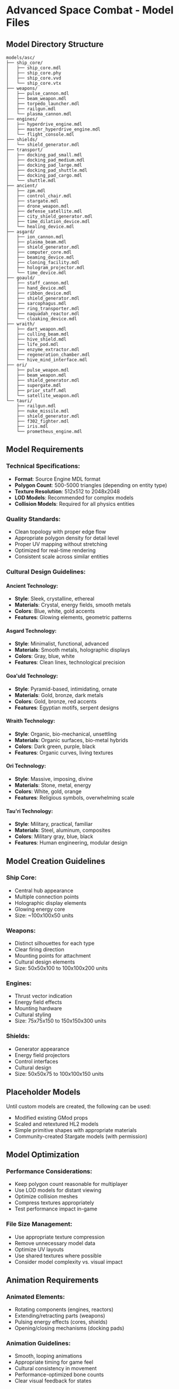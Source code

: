 # Advanced Space Combat - Model Files

## Model Directory Structure

```
models/asc/
├── ship_core/
│   ├── ship_core.mdl
│   ├── ship_core.phy
│   ├── ship_core.vvd
│   └── ship_core.vtx
├── weapons/
│   ├── pulse_cannon.mdl
│   ├── beam_weapon.mdl
│   ├── torpedo_launcher.mdl
│   ├── railgun.mdl
│   └── plasma_cannon.mdl
├── engines/
│   ├── hyperdrive_engine.mdl
│   ├── master_hyperdrive_engine.mdl
│   └── flight_console.mdl
├── shields/
│   └── shield_generator.mdl
├── transport/
│   ├── docking_pad_small.mdl
│   ├── docking_pad_medium.mdl
│   ├── docking_pad_large.mdl
│   ├── docking_pad_shuttle.mdl
│   ├── docking_pad_cargo.mdl
│   └── shuttle.mdl
├── ancient/
│   ├── zpm.mdl
│   ├── control_chair.mdl
│   ├── stargate.mdl
│   ├── drone_weapon.mdl
│   ├── defense_satellite.mdl
│   ├── city_shield_generator.mdl
│   ├── time_dilation_device.mdl
│   └── healing_device.mdl
├── asgard/
│   ├── ion_cannon.mdl
│   ├── plasma_beam.mdl
│   ├── shield_generator.mdl
│   ├── computer_core.mdl
│   ├── beaming_device.mdl
│   ├── cloning_facility.mdl
│   ├── hologram_projector.mdl
│   └── time_device.mdl
├── goauld/
│   ├── staff_cannon.mdl
│   ├── hand_device.mdl
│   ├── ribbon_device.mdl
│   ├── shield_generator.mdl
│   ├── sarcophagus.mdl
│   ├── ring_transporter.mdl
│   ├── naquadah_reactor.mdl
│   └── cloaking_device.mdl
├── wraith/
│   ├── dart_weapon.mdl
│   ├── culling_beam.mdl
│   ├── hive_shield.mdl
│   ├── life_pod.mdl
│   ├── enzyme_extractor.mdl
│   ├── regeneration_chamber.mdl
│   └── hive_mind_interface.mdl
├── ori/
│   ├── pulse_weapon.mdl
│   ├── beam_weapon.mdl
│   ├── shield_generator.mdl
│   ├── supergate.mdl
│   ├── prior_staff.mdl
│   └── satellite_weapon.mdl
└── tauri/
    ├── railgun.mdl
    ├── nuke_missile.mdl
    ├── shield_generator.mdl
    ├── f302_fighter.mdl
    ├── iris.mdl
    └── prometheus_engine.mdl
```

## Model Requirements

### Technical Specifications:
- **Format**: Source Engine MDL format
- **Polygon Count**: 500-5000 triangles (depending on entity type)
- **Texture Resolution**: 512x512 to 2048x2048
- **LOD Models**: Recommended for complex models
- **Collision Models**: Required for all physics entities

### Quality Standards:
- Clean topology with proper edge flow
- Appropriate polygon density for detail level
- Proper UV mapping without stretching
- Optimized for real-time rendering
- Consistent scale across similar entities

### Cultural Design Guidelines:

#### Ancient Technology:
- **Style**: Sleek, crystalline, ethereal
- **Materials**: Crystal, energy fields, smooth metals
- **Colors**: Blue, white, gold accents
- **Features**: Glowing elements, geometric patterns

#### Asgard Technology:
- **Style**: Minimalist, functional, advanced
- **Materials**: Smooth metals, holographic displays
- **Colors**: Gray, blue, white
- **Features**: Clean lines, technological precision

#### Goa'uld Technology:
- **Style**: Pyramid-based, intimidating, ornate
- **Materials**: Gold, bronze, dark metals
- **Colors**: Gold, bronze, red accents
- **Features**: Egyptian motifs, serpent designs

#### Wraith Technology:
- **Style**: Organic, bio-mechanical, unsettling
- **Materials**: Organic surfaces, bio-metal hybrids
- **Colors**: Dark green, purple, black
- **Features**: Organic curves, living textures

#### Ori Technology:
- **Style**: Massive, imposing, divine
- **Materials**: Stone, metal, energy
- **Colors**: White, gold, orange
- **Features**: Religious symbols, overwhelming scale

#### Tau'ri Technology:
- **Style**: Military, practical, familiar
- **Materials**: Steel, aluminum, composites
- **Colors**: Military gray, blue, black
- **Features**: Human engineering, modular design

## Model Creation Guidelines

### Ship Core:
- Central hub appearance
- Multiple connection points
- Holographic display elements
- Glowing energy core
- Size: ~100x100x50 units

### Weapons:
- Distinct silhouettes for each type
- Clear firing direction
- Mounting points for attachment
- Cultural design elements
- Size: 50x50x100 to 100x100x200 units

### Engines:
- Thrust vector indication
- Energy field effects
- Mounting hardware
- Cultural styling
- Size: 75x75x150 to 150x150x300 units

### Shields:
- Generator appearance
- Energy field projectors
- Control interfaces
- Cultural design
- Size: 50x50x75 to 100x100x150 units

## Placeholder Models

Until custom models are created, the following can be used:
- Modified existing GMod props
- Scaled and retextured HL2 models
- Simple primitive shapes with appropriate materials
- Community-created Stargate models (with permission)

## Model Optimization

### Performance Considerations:
- Keep polygon count reasonable for multiplayer
- Use LOD models for distant viewing
- Optimize collision meshes
- Compress textures appropriately
- Test performance impact in-game

### File Size Management:
- Use appropriate texture compression
- Remove unnecessary model data
- Optimize UV layouts
- Use shared textures where possible
- Consider model complexity vs. visual impact

## Animation Requirements

### Animated Elements:
- Rotating components (engines, reactors)
- Extending/retracting parts (weapons)
- Pulsing energy effects (cores, shields)
- Opening/closing mechanisms (docking pads)

### Animation Guidelines:
- Smooth, looping animations
- Appropriate timing for game feel
- Cultural consistency in movement
- Performance-optimized bone counts
- Clear visual feedback for states

